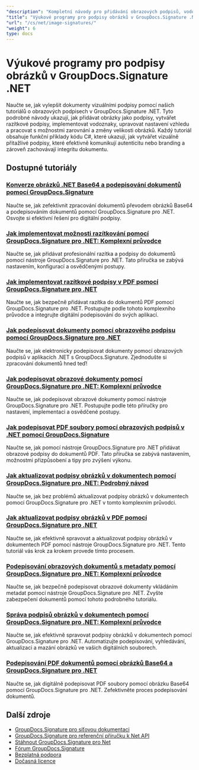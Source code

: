 ```yaml
---
"description": "Kompletní návody pro přidávání obrazových podpisů, vodoznaků a razítek do dokumentů pomocí nástroje GroupDocs.Signature pro .NET."
"title": "Výukové programy pro podpisy obrázků v GroupDocs.Signature .NET"
"url": "/cs/net/image-signatures/"
"weight": 6
type: docs
---
```

# Výukové programy pro podpisy obrázků v GroupDocs.Signature .NET

Naučte se, jak vylepšit dokumenty vizuálními podpisy pomocí našich tutoriálů o obrazových podpisech v GroupDocs.Signature .NET. Tyto podrobné návody ukazují, jak přidávat obrázky jako podpisy, vytvářet razítkové podpisy, implementovat vodoznaky, upravovat nastavení vzhledu a pracovat s možnostmi zarovnání a změny velikosti obrázků. Každý tutoriál obsahuje funkční příklady kódu C#, které ukazují, jak vytvářet vizuálně přitažlivé podpisy, které efektivně komunikují autenticitu nebo branding a zároveň zachovávají integritu dokumentu.

## Dostupné tutoriály

### [Konverze obrázků .NET Base64 a podepisování dokumentů pomocí GroupDocs.Signature](./net-base64-image-conversion-document-signing-groupdocs/)
Naučte se, jak zefektivnit zpracování dokumentů převodem obrázků Base64 a podepisováním dokumentů pomocí GroupDocs.Signature pro .NET. Osvojte si efektivní řešení pro digitální podpisy.

### [Jak implementovat možnosti razítkování pomocí GroupDocs.Signature pro .NET: Komplexní průvodce](./implement-stamp-sign-options-groupdocs-signature-dotnet/)
Naučte se, jak přidávat profesionální razítka a podpisy do dokumentů pomocí nástroje GroupDocs.Signature pro .NET. Tato příručka se zabývá nastavením, konfigurací a osvědčenými postupy.

### [Jak implementovat razítkové podpisy v PDF pomocí GroupDocs.Signature pro .NET](./implement-stamp-signature-groupdocs-signature-pdf/)
Naučte se, jak bezpečně přidávat razítka do dokumentů PDF pomocí GroupDocs.Signature pro .NET. Postupujte podle tohoto komplexního průvodce a integrujte digitální podepisování do svých aplikací.

### [Jak podepisovat dokumenty pomocí obrazového podpisu pomocí GroupDocs.Signature pro .NET](./sign-document-image-signature-groupdocs-signature-net/)
Naučte se, jak elektronicky podepisovat dokumenty pomocí obrazových podpisů v aplikacích .NET s GroupDocs.Signature. Zjednodušte si zpracování dokumentů hned teď!

### [Jak podepisovat obrazové dokumenty pomocí GroupDocs.Signature pro .NET: Komplexní průvodce](./sign-image-documents-groupdocs-signature-net/)
Naučte se, jak podepisovat obrazové dokumenty pomocí nástroje GroupDocs.Signature pro .NET. Postupujte podle této příručky pro nastavení, implementaci a osvědčené postupy.

### [Jak podepisovat PDF soubory pomocí obrazových podpisů v .NET pomocí GroupDocs.Signature](./professional-pdf-signature-image-dotnet-groupdocs-signature/)
Naučte se, jak pomocí nástroje GroupDocs.Signature pro .NET přidávat obrazové podpisy do dokumentů PDF. Tato příručka se zabývá nastavením, možnostmi přizpůsobení a tipy pro zvýšení výkonu.

### [Jak aktualizovat podpisy obrázků v dokumentech pomocí GroupDocs.Signature pro .NET: Podrobný návod](./update-image-signatures-groupdocs-signature-dotnet/)
Naučte se, jak bez problémů aktualizovat podpisy obrázků v dokumentech pomocí GroupDocs.Signature pro .NET v tomto komplexním průvodci.

### [Jak aktualizovat podpisy obrázků v PDF pomocí GroupDocs.Signature pro .NET](./update-image-signatures-pdf-groupdocs-net/)
Naučte se, jak efektivně spravovat a aktualizovat podpisy obrázků v dokumentech PDF pomocí nástroje GroupDocs.Signature pro .NET. Tento tutoriál vás krok za krokem provede tímto procesem.

### [Podepisování obrazových dokumentů s metadaty pomocí GroupDocs.Signature pro .NET: Komplexní průvodce](./image-document-signing-metadata-groupdocs-signature/)
Naučte se, jak bezpečně podepisovat obrazové dokumenty vkládáním metadat pomocí nástroje GroupDocs.Signature pro .NET. Zvyšte zabezpečení dokumentů pomocí tohoto podrobného tutoriálu.

### [Správa podpisů obrázků v dokumentech pomocí GroupDocs.Signature pro .NET: Komplexní průvodce](./manage-image-signatures-groupdocs-signature-net/)
Naučte se, jak efektivně spravovat podpisy obrázků v dokumentech pomocí GroupDocs.Signature pro .NET. Automatizujte podepisování, vyhledávání, aktualizaci a mazání obrázků ve vašich digitálních souborech.

### [Podepisování PDF dokumentů pomocí obrázků Base64 a GroupDocs.Signature pro .NET](./sign-pdf-base64-image-groupdocs-signature/)
Naučte se, jak digitálně podepisovat PDF soubory pomocí obrázku Base64 pomocí GroupDocs.Signature pro .NET. Zefektivněte proces podepisování dokumentů.

## Další zdroje

- [GroupDocs.Signature pro síťovou dokumentaci](https://docs.groupdocs.com/signature/net/)
- [GroupDocs.Signature pro referenční příručku k Net API](https://reference.groupdocs.com/signature/net/)
- [Stáhnout GroupDocs.Signature pro Net](https://releases.groupdocs.com/signature/net/)
- [Fórum GroupDocs.Signature](https://forum.groupdocs.com/c/signature)
- [Bezplatná podpora](https://forum.groupdocs.com/)
- [Dočasná licence](https://purchase.groupdocs.com/temporary-license/)